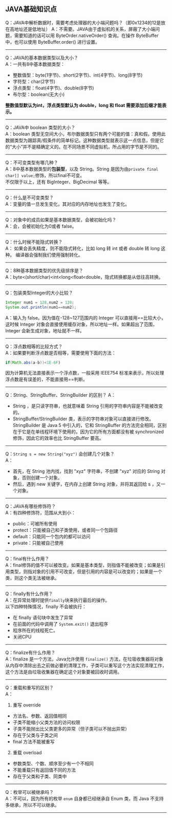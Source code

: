 ## JAVA基础知识点
Q：JAVA中解析数据时，需要考虑处理器的大小端问题吗？（即0x1234的12是放在高地址还是低地址） 
A：不需要。JAVA由于虚拟机的关系，屏蔽了大小端问题，需要知道的话可以用 ByteOrder.nativeOrder() 查询。在操作 ByteBuffer 中，也可以使用 ByteBuffer.order() 进行设置。  
***
Q：JAVA的基本数据类型以及大小？  
A：一共有8中基本数据类型：  
- 整数值型：byte(1字节)、short(2字节)、int(4字节)、long(8字节)  
- 字符型：char(2字节)  
- 浮点类型：float(4字节)、double(8字节)  
- 布尔型：boolean(无大小)  

**整数值型默认为int，浮点类型默认为 double，long 和 float 需要添加后缀才能表示。**  

***
Q：JAVA中 boolean 类型的大小？  
A：boolean 类型无空间大小，布尔数据类型只有两个可能的值：真和假。使用此数据类型为跟踪真/假条件的简单标记。这种数据类型就表示这一点信息，但是它的“大小”并不是精确定义的。在不同场景不同虚拟机，所占用的字节是不同的。  
***
Q：不可变类型有哪几种？  
A：8中基本数据类型的**包装型**，以及 String。String 是因为由`private final char[] value;`修饰，所以final不可变。  
不仅限于以上，还有 BigInteger、BigDecimal 等等。  
***
Q：什么是不可变类型？  
A：变量的值一旦发生变化，其对应的内存地址也发生了变化。  
***
Q：对象中的成员如果是基本数据类型，会被初始化吗？  
A：会，会被初始化为0或者 false。  
***
Q：什么时候不能隐式转换？  
A： 如果会丢失精度，则不能隐式转化，比如 long 转 int 或者 double 转 long 这种。 编译器会强制我们使用强制转化。 
***
Q：8种基本数据类型的优先级排序是？  
A：byte<(short/char)<int<long<float<double，隐式转换都是从低往高转换。  
***
Q：包装类型Integer的大小比较？  
```java
Integer num1 = 128,num2 = 128;
System.out.println(num1==num2);
```
A：输入为 false。因为值在-128~127范围内的 Integer 可以直接用==比较大小，这时候 Integer 对象会直接使用缓存对象，所以地址一样。如果超出了范围，Integer 会新生成对象，地址就不一样。  
***
Q：浮点数相等的比较方式？  
A：如果要判断浮点数是否相等，需要使用下面的方法：  
``` java
if(Math.abs(a-b))<1E-6F)
```
因为计算机无法直接表示一个浮点数，一般采用 IEEE754 标准来表示，所以处理浮点数是有误差的，不能直接用==判断。  
***
Q：String、StringBuffer、StringBuilder 的区别？
A：  
- String ，是只读字符串，也就意味着 String 引用的字符串内容是不能被改变的。  
- StringBuffer/StringBuilder 类，表示的字符串对象可以直接进行修改。StringBuilder 是 Java 5 中引入的，它和 StringBuffer 的方法完全相同，区别在于它是在单线程环境下使用的，因为它的所有方面都没有被 synchronized 修饰，因此它的效率也比 StringBuffer 要高。  
***
Q：`String s = new String("xyz")` 会创建几个对象？  
A：
- 首先，在 String 池内找，找到 "xyz" 字符串，不创建 "xyz" 对应的 String 对象，否则创建一个对象。  
- 然后，遇到 new 关键字，在内存上创建 String 对象，并将其返回给 s ，又一个对象。  
***
Q：JAVA有哪些修饰符？  
A：有四种修饰符，范围从大到小：  
- public：可被所有使用
- protect：只能被自己和子类使用，或者同一个包路径
- default：只能同一个包内的都可以访问
- private：只能被自己使用

***
Q：final有什么作用？  
A：final修饰的值不可以被改变。如果是基本类型，则指值不能被改变；如果是引用类型，则指对象的引用不可改变，但是引用的内容是可以改变的；如果是一个类，则这个类无法被继承。   
***
Q：finally有什么作用？  
A：在异常处理时提供`finally`块来执行最后的操作。   
以下四种特殊情况，finally 不会被执行：  
- 在 finally 语句块中发生了异常  
- 在前面的代码中调用了 `System.exit()` 退出程序  
- 程序所在的线程死亡。  
- 关闭CPU  

***
Q：finalize有什么作用？  
A：finalize 是一个方法，Java允许使用 `finalize()` 方法，在垃圾收集器将对象从内存中清除出去之前做必要的清理工作，子类可以重写这个方法实现清理工作，这个方法是由垃圾收集器在确定这个对象要被回收时调用。  
***
Q：重载和重写的区别？  
A：
1. 重写 override  
- 方法名、参数、返回值相同
- 子类不能缩小父类方法的访问权限
- 子类不能抛出比父类更多的异常（但子类可以不抛出异常）
- 存在于父类与子类之间
- final 方法不能被重写  
2. 重载 overload  
- 参数类型、个数、顺序至少有一个不相同
- 不能重载只有返回值不同的方法
- 存在于父类和子类、同类中  

***
Q：枚举可以被继承吗？  
A：不可以，因为所有的枚举 `enum` 自身都已经继承自 Enum 类，而 Java 不支持多继承，所以不可以继承。  
***


